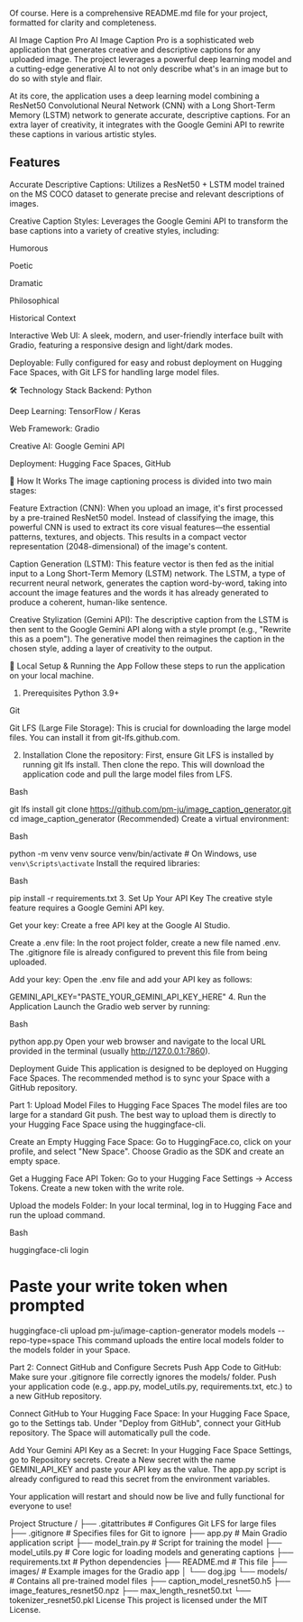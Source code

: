 Of course. Here is a comprehensive README.md file for your project, formatted for clarity and completeness.

AI Image Caption Pro 
 AI Image Caption Pro is a sophisticated web application that generates creative and descriptive captions for any uploaded image. The project leverages a powerful deep learning model and a cutting-edge generative AI to not only describe what's in an image but to do so with style and flair.

At its core, the application uses a deep learning model combining a ResNet50 Convolutional Neural Network (CNN) with a Long Short-Term Memory (LSTM) network to generate accurate, descriptive captions. For an extra layer of creativity, it integrates with the Google Gemini API to rewrite these captions in various artistic styles.

##  Features

Accurate Descriptive Captions: Utilizes a ResNet50 + LSTM model trained on the MS COCO dataset to generate precise and relevant descriptions of images.

Creative Caption Styles: Leverages the Google Gemini API to transform the base captions into a variety of creative styles, including:

Humorous

Poetic

Dramatic

Philosophical

Historical Context

Interactive Web UI: A sleek, modern, and user-friendly interface built with Gradio, featuring a responsive design and light/dark modes.

Deployable: Fully configured for easy and robust deployment on Hugging Face Spaces, with Git LFS for handling large model files.

🛠️ Technology Stack
Backend: Python

Deep Learning: TensorFlow / Keras

Web Framework: Gradio

Creative AI: Google Gemini API

Deployment: Hugging Face Spaces, GitHub

🧠 How It Works
The image captioning process is divided into two main stages:

Feature Extraction (CNN): When you upload an image, it's first processed by a pre-trained ResNet50 model. Instead of classifying the image, this powerful CNN is used to extract its core visual features—the essential patterns, textures, and objects. This results in a compact vector representation (2048-dimensional) of the image's content.

Caption Generation (LSTM): This feature vector is then fed as the initial input to a Long Short-Term Memory (LSTM) network. The LSTM, a type of recurrent neural network, generates the caption word-by-word, taking into account the image features and the words it has already generated to produce a coherent, human-like sentence.

Creative Stylization (Gemini API): The descriptive caption from the LSTM is then sent to the Google Gemini API along with a style prompt (e.g., "Rewrite this as a poem"). The generative model then reimagines the caption in the chosen style, adding a layer of creativity to the output.

🚀 Local Setup & Running the App
Follow these steps to run the application on your local machine.

1. Prerequisites
Python 3.9+

Git

Git LFS (Large File Storage): This is crucial for downloading the large model files. You can install it from git-lfs.github.com.

2. Installation
Clone the repository:
First, ensure Git LFS is installed by running git lfs install. Then clone the repo. This will download the application code and pull the large model files from LFS.

Bash

git lfs install
git clone https://github.com/pm-ju/image_caption_generator.git
cd image_caption_generator
(Recommended) Create a virtual environment:

Bash

python -m venv venv
source venv/bin/activate  # On Windows, use `venv\Scripts\activate`
Install the required libraries:

Bash

pip install -r requirements.txt
3. Set Up Your API Key
The creative style feature requires a Google Gemini API key.

Get your key: Create a free API key at the Google AI Studio.

Create a .env file: In the root project folder, create a new file named .env. The .gitignore file is already configured to prevent this file from being uploaded.

Add your key: Open the .env file and add your API key as follows:

GEMINI_API_KEY="PASTE_YOUR_GEMINI_API_KEY_HERE"
4. Run the Application
Launch the Gradio web server by running:

Bash

python app.py
Open your web browser and navigate to the local URL provided in the terminal (usually http://127.0.0.1:7860).

 Deployment Guide
This application is designed to be deployed on Hugging Face Spaces. The recommended method is to sync your Space with a GitHub repository.

Part 1: Upload Model Files to Hugging Face Spaces
The model files are too large for a standard Git push. The best way to upload them is directly to your Hugging Face Space using the huggingface-cli.

Create an Empty Hugging Face Space:
Go to HuggingFace.co, click on your profile, and select "New Space". Choose Gradio as the SDK and create an empty space.

Get a Hugging Face API Token:
Go to your Hugging Face Settings -> Access Tokens. Create a new token with the write role.

Upload the models Folder:
In your local terminal, log in to Hugging Face and run the upload command.

Bash

huggingface-cli login
# Paste your write token when prompted

huggingface-cli upload pm-ju/image-caption-generator models models --repo-type=space
This command uploads the entire local models folder to the models folder in your Space.

Part 2: Connect GitHub and Configure Secrets
Push App Code to GitHub:
Make sure your .gitignore file correctly ignores the models/ folder. Push your application code (e.g., app.py, model_utils.py, requirements.txt, etc.) to a new GitHub repository.

Connect GitHub to Your Hugging Face Space:
In your Hugging Face Space, go to the Settings tab. Under "Deploy from GitHub", connect your GitHub repository. The Space will automatically pull the code.

Add Your Gemini API Key as a Secret:
In your Hugging Face Space Settings, go to Repository secrets. Create a New secret with the name GEMINI_API_KEY and paste your API key as the value. The app.py script is already configured to read this secret from the environment variables.

Your application will restart and should now be live and fully functional for everyone to use!

 Project Structure
/
├── .gitattributes          # Configures Git LFS for large files
├── .gitignore              # Specifies files for Git to ignore
├── app.py                  # Main Gradio application script
├── model_train.py          # Script for training the model
├── model_utils.py          # Core logic for loading models and generating captions
├── requirements.txt        # Python dependencies
├── README.md               # This file
├── images/                 # Example images for the Gradio app
│   └── dog.jpg
└── models/                 # Contains all pre-trained model files
    ├── caption_model_resnet50.h5
    ├── image_features_resnet50.npz
    ├── max_length_resnet50.txt
    └── tokenizer_resnet50.pkl
 License
This project is licensed under the MIT License.







